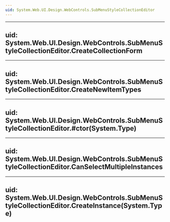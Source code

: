 ```yaml
---
uid: System.Web.UI.Design.WebControls.SubMenuStyleCollectionEditor
---
```


---
uid: System.Web.UI.Design.WebControls.SubMenuStyleCollectionEditor.CreateCollectionForm
---

---
uid: System.Web.UI.Design.WebControls.SubMenuStyleCollectionEditor.CreateNewItemTypes
---

---
uid: System.Web.UI.Design.WebControls.SubMenuStyleCollectionEditor.#ctor(System.Type)
---

---
uid: System.Web.UI.Design.WebControls.SubMenuStyleCollectionEditor.CanSelectMultipleInstances
---

---
uid: System.Web.UI.Design.WebControls.SubMenuStyleCollectionEditor.CreateInstance(System.Type)
---
